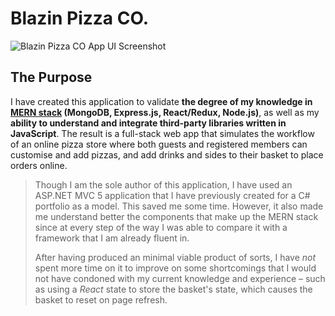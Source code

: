 # Blazin Pizza CO.
![Blazin Pizza CO App UI Screenshot](https://i.ibb.co/9Gw9tpK/Screenshot-2021-05-04-at-11-57-26.png)

## The Purpose
I have created this application to validate **the degree of my knowledge in [MERN stack](https://www.mongodb.com/mern-stack) (MongoDB, Express.js, React/Redux, Node.js)**, as well as my **ability to understand and integrate third-party libraries written in JavaScript**. The result is a full-stack web app that simulates the workflow of an online pizza store where both guests and registered members can customise and add pizzas, and add drinks and sides to their basket to place orders online.

> Though I am the sole author of this application, I have used an ASP.NET MVC 5 application that I have previously created for a C# portfolio as a model. This saved me some time. However, it also made me understand better the components that make up the MERN stack since at every step of the way I was able to compare it with a framework that I am already fluent in. 
> 
> After having produced an minimal viable product of sorts, I have *not* spent more time on it to improve on some shortcomings that I would not have condoned with my current knowledge and experience – such as using a *React* state to store the basket's state, which causes the basket to reset on page refresh.

##

